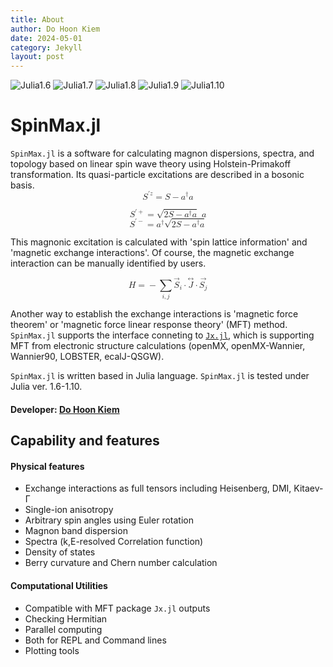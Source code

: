 ```yaml
---
title: About
author: Do Hoon Kiem
date: 2024-05-01
category: Jekyll
layout: post
---
```



![Julia1.6](https://img.shields.io/badge/Julia-1.6-blue.svg?longCache=true)
![Julia1.7](https://img.shields.io/badge/Julia-1.7-blue.svg?longCache=true)
![Julia1.8](https://img.shields.io/badge/Julia-1.8-blue.svg?longCache=true)
![Julia1.9](https://img.shields.io/badge/Julia-1.9-blue.svg?longCache=true)
![Julia1.10](https://img.shields.io/badge/Julia-1.10-blue.svg?longCache=true)

# SpinMax.jl
`SpinMax.jl` is a software for calculating magnon dispersions, spectra, and topology based on linear spin wave theory using Holstein-Primakoff transformation. Its quasi-particle excitations are described in a bosonic basis. 
<math xmlns="http://www.w3.org/1998/Math/MathML" display="block">
  <msup>
    <mi>S</mi>
    <mrow>
      <mo data-mjx-alternate="1" data-mjx-pseudoscript="true">&#x2032;</mo>
      <mi>z</mi>
    </mrow>
  </msup>
  <mo>=</mo>
  <mi>S</mi>
  <mo>&#x2212;</mo>
  <msup>
    <mi>a</mi>
    <mo>&#x2020;</mo>
  </msup>
  <mi>a</mi>
</math>

<math xmlns="http://www.w3.org/1998/Math/MathML" display="block">
  <msup>
    <mi>S</mi>
    <mrow>
      <mo data-mjx-alternate="1" data-mjx-pseudoscript="true">&#x2032;</mo>
      <mo>+</mo>
    </mrow>
  </msup>
  <mo>=</mo>
  <msqrt>
    <mn>2</mn>
    <mi>S</mi>
    <mo>&#x2212;</mo>
    <msup>
      <mi>a</mi>
      <mo>&#x2020;</mo>
    </msup>
    <mi>a</mi>
  </msqrt>
  <mtext>&#xA0;</mtext>
  <mi>a</mi>
</math>

<math xmlns="http://www.w3.org/1998/Math/MathML" display="block">
  <msup>
    <mi>S</mi>
    <mrow>
      <mo data-mjx-alternate="1" data-mjx-pseudoscript="true">&#x2032;</mo>
      <mo>&#x2212;</mo>
    </mrow>
  </msup>
  <mo>=</mo>
  <msup>
    <mi>a</mi>
    <mo>&#x2020;</mo>
  </msup>
  <msqrt>
    <mn>2</mn>
    <mi>S</mi>
    <mo>&#x2212;</mo>
    <msup>
      <mi>a</mi>
      <mo>&#x2020;</mo>
    </msup>
    <mi>a</mi>
  </msqrt>
</math>


This magnonic excitation is calculated with 'spin lattice information' and 'magnetic exchange interactions'. Of course, the magnetic exchange interaction can be manually identified by users.

<math xmlns="http://www.w3.org/1998/Math/MathML" display="block">
  <mi>H</mi>
  <mo>=</mo>
  <mo>&#x2212;</mo>
  <munder>
    <mo data-mjx-texclass="OP">&#x2211;</mo>
    <mrow data-mjx-texclass="ORD">
      <mi>i</mi>
      <mo>,</mo>
      <mi>j</mi>
    </mrow>
  </munder>
  <msub>
    <mrow data-mjx-texclass="ORD">
      <mover>
        <mi>S</mi>
        <mo stretchy="false">&#x2192;</mo>
      </mover>
    </mrow>
    <mi>i</mi>
  </msub>
  <mo>&#x22C5;</mo>
  <mover>
    <mi>J</mi>
    <mo>&#x2194;</mo>
  </mover>
  <mo>&#x22C5;</mo>
  <mrow data-mjx-texclass="ORD">
    <mover>
      <msub>
        <mi>S</mi>
        <mi>j</mi>
      </msub>
      <mo stretchy="false">&#x2192;</mo>
    </mover>
  </mrow>
</math>

Another way to establish the exchange interactions is 'magnetic force theorem' or 'magnetic force linear response theory' (MFT) method. 
`SpinMax.jl` supports the interface conneting to [`Jx.jl`](https://kaist-elst.github.io/Jx.jl/), which is supporting MFT from electronic structure calculations (openMX, openMX-Wannier, Wannier90, LOBSTER, ecalJ-QSGW).

`SpinMax.jl` is written based in Julia language. `SpinMax.jl` is tested under Julia ver. 1.6-1.10.

#### Developer: [Do Hoon Kiem](https://dhkiem.github.io/) 

## Capability and features
#### Physical features
* Exchange interactions as full tensors including Heisenberg, DMI, Kitaev-Γ
* Single-ion anisotropy
* Arbitrary spin angles using Euler rotation
* Magnon band dispersion
* Spectra (k,E-resolved Correlation function)
* Density of states
* Berry curvature and Chern number calculation

#### Computational Utilities
* Compatible with MFT package `Jx.jl` outputs
* Checking Hermitian
* Parallel computing 
* Both for REPL and Command lines
* Plotting tools
